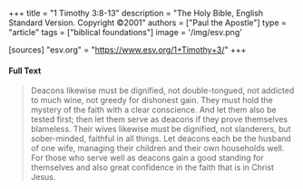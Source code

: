 +++
title = "1 Timothy 3:8-13"
description = "The Holy Bible, English Standard Version. Copyright ©2001"
authors = ["Paul the Apostle"]
type = "article"
tags = ["biblical foundations"]
image = '/img/esv.png'

[sources]
"esv.org" = "https://www.esv.org/1+Timothy+3/"
+++

#### Full Text

> Deacons likewise must be dignified, not double-tongued, not addicted to much wine, not greedy for dishonest gain. They must hold the mystery of the faith with a clear conscience. And let them also be tested first; then let them serve as deacons if they prove themselves blameless. Their wives likewise must be dignified, not slanderers, but sober-minded, faithful in all things. Let deacons each be the husband of one wife, managing their children and their own households well. For those who serve well as deacons gain a good standing for themselves and also great confidence in the faith that is in Christ Jesus.


